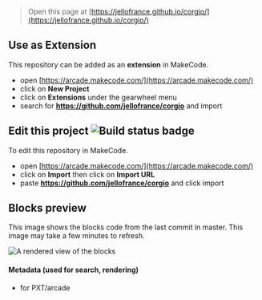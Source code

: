  


> Open this page at [https://jellofrance.github.io/corgio/](https://jellofrance.github.io/corgio/)

## Use as Extension

This repository can be added as an **extension** in MakeCode.

* open [https://arcade.makecode.com/](https://arcade.makecode.com/)
* click on **New Project**
* click on **Extensions** under the gearwheel menu
* search for **https://github.com/jellofrance/corgio** and import

## Edit this project ![Build status badge](https://github.com/jellofrance/corgio/workflows/MakeCode/badge.svg)

To edit this repository in MakeCode.

* open [https://arcade.makecode.com/](https://arcade.makecode.com/)
* click on **Import** then click on **Import URL**
* paste **https://github.com/jellofrance/corgio** and click import

## Blocks preview

This image shows the blocks code from the last commit in master.
This image may take a few minutes to refresh.

![A rendered view of the blocks](https://github.com/jellofrance/corgio/raw/master/.github/makecode/blocks.png)

#### Metadata (used for search, rendering)

* for PXT/arcade
<script src="https://makecode.com/gh-pages-embed.js"></script><script>makeCodeRender("{{ site.makecode.home_url }}", "{{ site.github.owner_name }}/{{ site.github.repository_name }}");</script>
